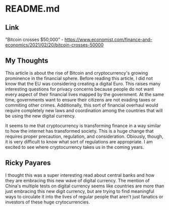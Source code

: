 # README.md
## Link
"Bitcoin crosses $50,000" - https://www.economist.com/finance-and-economics/2021/02/20/bitcoin-crosses-50000

## My Thoughts
This article is about the rise of Bitcoin and cryptocurrency's growing prominence in the financial sphere. Before reading this article, I did not know that the EU was considering creating a digital Euro. This raises many interesting questions for privacy concerns because people do not want every aspect of their financial lives mapped by the government. At the same time, governments want to ensure their citizens are not evading taxes or commiting other crimes. Additionally, this sort of financial overhaul would require completely new laws and coordination among the countries that will be using the new digital currency.

It seems to me that cryptocurrency is transforming finance in a way similar to how the internet has transformed society. This is a huge change that requires proper precaution, regulation, and consideration. Obiously, though, it is very difficult to know what sort of regulations are appropriate. I am excited to see where cryptocurrency takes us in the coming years.

## Ricky Payares
I thought this was a super interesting read about central banks and how they are embracing this new wave of digital currency. The mention of China's multiple tests on digital currency seems like countries are more than just embracing this new digit currency, but are trying to find meaningful ways to circulate it into the lives of regular people that aren't just fanatics or investors of these huge crytocurrencies.

